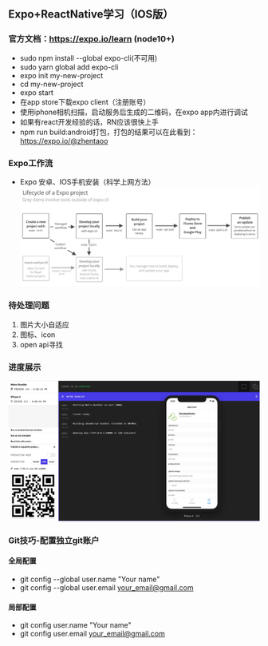 ## Expo+ReactNative学习（IOS版）

### 官方文档：https://expo.io/learn (node10+)
- sudo npm install --global expo-cli(不可用)
- sudo yarn global add expo-cli
- expo init my-new-project
- cd my-new-project
- expo start
- 在app store下载expo client（注册账号）
- 使用iphone相机扫描，启动服务后生成的二维码，在expo app内进行调试
- 如果有react开发经验的话，RN应该很快上手
- npm run build:android打包，打包的结果可以在此看到：https://expo.io/@zhentaoo

### Expo工作流
- Expo 安卓、IOS手机安装（科学上网方法）
![work flow](./doc/1.png)

### 待处理问题
1. 图片大小自适应
2. 图标、icon
3. open api寻找


### 进度展示
![work flow](./doc/3.jpg)


### Git技巧-配置独立git账户
#### 全局配置
- git config --global user.name "Your name"
- git config --global user.email your_email@gmail.com
#### 局部配置
- git config  user.name "Your name"
- git config  user.email your_email@gmail.com